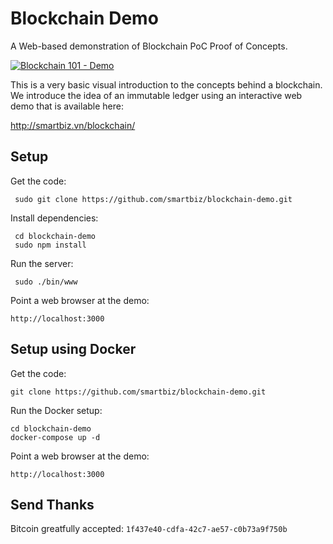# Blockchain Demo
A Web-based demonstration of Blockchain PoC Proof of Concepts.

[![Blockchain 101 - Demo](https://img.youtube.com/vi/_160oMzblY8/0.jpg)](https://www.youtube.com/watch?v=_160oMzblY8)

This is a very basic visual introduction to the concepts behind a blockchain. We introduce 
the idea of an immutable ledger using an interactive web demo that is available here:

http://smartbiz.vn/blockchain/

## Setup
Get the code:

```
 sudo git clone https://github.com/smartbiz/blockchain-demo.git
```

Install dependencies:

```
 cd blockchain-demo
 sudo npm install
```
Run the server:

```
 sudo ./bin/www
```

Point a web browser at the demo:

```
http://localhost:3000
```

## Setup using Docker

Get the code:

```
git clone https://github.com/smartbiz/blockchain-demo.git
```

Run the Docker setup:

```
cd blockchain-demo
docker-compose up -d
```

Point a web browser at the demo:

```
http://localhost:3000
```

## Send Thanks
Bitcoin greatfully accepted: `1f437e40-cdfa-42c7-ae57-c0b73a9f750b`
